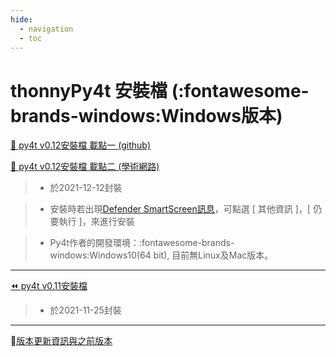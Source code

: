 ```yaml
---
hide:
  - navigation
  - toc
---
```


# thonnyPy4t 安裝檔 (:fontawesome-brands-windows:Windows版本)

[🔽 py4t v0.12安裝檔 載點一 (github)](https://github.com/beardad1975/py4t/releases/download/v0.12/thonnyPy4t-0.12.exe) 

[🔽 py4t v0.12安裝檔 載點二 (學術網路)](http://nm01.nmes.tyc.edu.tw/py4t_installer/thonnyPy4t-0.12.exe)

> - 於2021-12-12封裝

> - 安裝時若出現[Defender SmartScreen訊息](assets/images/smart_screen.jpg)，可點選 [ 其他資訊 ]，[ 仍要執行 ]，來進行安裝

> - Py4t作者的開發環境：:fontawesome-brands-windows:Windows10(64 bit), 目前無Linux及Mac版本。

---------------


[⏪ py4t v0.11安裝檔](https://github.com/beardad1975/py4t/releases/download/v0.11/thonnyPy4t-0.11.exe) 

> - 於2021-11-25封裝



---------------



💬[版本更新資訊與之前版本](https://github.com/beardad1975/py4t/releases)



